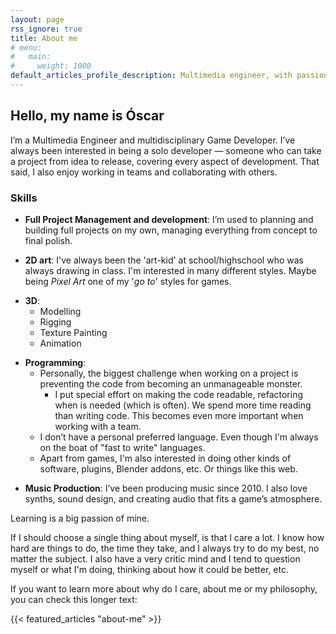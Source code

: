 ```yaml
---
layout: page
rss_ignore: true
title: About me
# menu:
#   main:
#     weight: 1000
default_articles_profile_description: Multimedia engineer, with passion for arts
---
```


<!-- Hello, my name is **Óscar**. I'm a **Multimedia Engineer** and a ***multidisciplinary* Game Developer**. I've always been interested in being a solo developer, covering all the aspects that are required during a development. Even though, I also enjoy working in a group. -->

## Hello, my name is Óscar

I’m a Multimedia Engineer and multidisciplinary Game Developer. I’ve always been interested in being a solo developer — someone who can take a project from idea to release, covering every aspect of development.
That said, I also enjoy working in teams and collaborating with others.

### Skills

<!-- - **Full Project Management and development**: I'm used to fully planning my own projects, and cover the whole work pipeline. -->
- **Full Project Management and development**: I’m used to planning and building full projects on my own, managing everything from concept to final polish.

<!-- - **2D art**: I've always been the 'art-kid' at school/highschool who was always drawing in class. Even though, as I once said in school to a teacher after a friend told her that I was good at drawing:

> Is not that I'm good drawing, is just that they all draw horrible, so in comparison it seems that I know how to draw.

I totally believe that. {{< text_spoiler "And I also believe that thinking that you '*know*' or fully control something, is always wrong; we are always learning." >}} -->
- **2D art**: I've always been the 'art-kid' at school/highschool who was always drawing in class. I'm interested in many different styles. Maybe being *Pixel Art* one of my '*go to*' styles for games.

<!--  -->

- **3D**: 
	- Modelling
	- Rigging
	- Texture Painting
	- Animation

<!-- <br> -->

- **Programming**:
	<!-- - Personally, the biggest challenge when working on a project, is managing that the code doen't become am unmanageable monster. -->
	- Personally, the biggest challenge when working on a project is preventing the code from becoming an unmanageable monster.
		<!-- - I put special effort on making the code readable, refactoring when is needed. {{< text_spoiler "Which ideally is pretty often." >}}. We spend more time reading than writing code. This becomes even more important when working with a team. -->
		- I put special effort on making the code readable, refactoring when is needed (which is often). We spend more time reading than writing code. This becomes even more important when working with a team.
	<!-- - I don't have a personal preffered language or anything. Even though,  -->
	- I don’t have a personal preferred language. Even though I'm always on the boat of "fast to write" languages.
		<!-- - Deeply focus on refactor and **being sure** that the code I make is good. We spend more time reading code than writing code. -->
	<!-- - C++ leaves the room sad -->
	- Apart from games, I'm also interested in doing other kinds of software, plugins, Blender addons, etc. Or things like this web.

<!-- <br> -->

<!-- - **Music Production**: I've been doing music and being interested in music production since 2010.
	- I also do like *synths* and sound production a lot, which is useful for sound effects and such. -->

- **Music Production**: I’ve been producing music since 2010. I also love synths, sound design, and creating audio that fits a game’s atmosphere.


Learning is a big passion of mine.

If I should choose a single thing about myself, is that I care a lot. I know how hard are things to do, the time they take, and I always try to do my best, no matter the subject. I also have a very critic mind and I tend to question myself or what I'm doing, thinking about how it could be better, etc.

<!-- Maybe my best skill is that I have a very critic mind -->

<!-- > I do care. I do care a lot. I know how hard are things to do, and I always try to do my best for those things. Maybe my best skill is that I have a very critic mind -->

If you want to learn more about why do I care, about me or my philosophy, you can check this longer text:

{{< featured_articles "about-me" >}}























<!-- ESTO DE ABAJO ES CACA -->

<!-- # Página en progreso!

hola
{.underline} -->

<!-- 
ESPAÑOOOOL
	

Tengo experiencia (y paciencia) asistiendo a clientes y resolviendo sus dudas y problemas ~~principalmente porque no se han leido el manual~~.

	

	

~~Esto es un texto tachado~~ Para colocarse... es perfecto el parque... 


We are here for learning. I personally think that is a positive philosophy, because it means that no matter what is coming to your life, positive 
I think it
each day, when it comes to your mind, your habilities

I'm amazed by today's possibilities


Index `ref`: {{< ref "index.html" >}}
<br>
<br>
Index relref: {{< relref "index.html" >}}

(about.md) This is a demonstration site for the Hugo Gallery theme.





❗❗❗Aquí escribiría sobre mí.

> Hello, my names is Óscar (Suzuka Ka on the internet 🌍)

Mi filosofía de trabajo, mis valores, hobbies, mis motivaciones

"Learning"


Pasarlo bien 
Las cosas que hacemos se impregnan de nuestra actitud.

![texto](/images/yo.jpg)

Las imágenes de la calavera están en:
``C:\Users\Oscar\Desktop\BLENDER PROJECTS\GP Particles Animations\IMAGES RENDERED``

"Multimedia engineer 🧠 with a passion 🧡 for arts 🎨 that loves game development 🎮"


Poner también cosas como el logo del Grease Pencil Groups

Poner apartado de UI y cosas así:
Creo que es importante que 

Me gusta la psicología

Entrenado para aprender. From my experience, some people tend to refuese

Aprender es como navegar por un oceano en el que al principio está revuelto, te sientes

Sinceramente creo que una de las claves para no abandonar algo es sentirte capaz, que cuando comiences a dominar tanto, el mar se calmará

Hobbies:
Graffiti


No creo que haya una fuerza superior que nos haga venir a la vida a aprender C# o Python (bueno, C++ tal vez)



- In my humble opinion, one of today's biggest challenges when it comes to gamedevelopment (or any media) is to catch the attention. I do think that personality plays a big role

Im not interested in being a clone of a clone


Hablar del tutorial de BBullet, de lo orgulloso que estaba de que estuviera tan integrado.


> NOTA

mmmm home.md
Si la imagen tiene espacios, meter la url entre <>
</images/yo - copia.jpg>:
![hola](</images/yo - copia.jpg>)
</images/yo.jpg> o /images/yo.jpg
![hola](</images/yo.jpg>)

hola soy el indexx -->